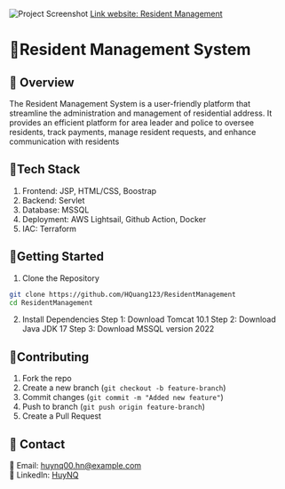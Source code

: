 
![Project Screenshot](ResidentManagement/web/images/about/header.jpg)
[Link website: Resident Management](https://huynq.site/ResidentManagement)
# 🚀Resident Management System



## 📖 Overview
The Resident Management System is a user-friendly platform that streamline the administration and management of residential address. It provides an efficient platform for area leader and police to oversee residents, track payments, manage resident requests, and enhance communication with residents

##  🔧Tech Stack

1. Frontend: JSP, HTML/CSS, Boostrap
2. Backend: Servlet
3. Database: MSSQL
4. Deployment: AWS Lightsail, Github Action, Docker
5. IAC: Terraform

## 🚀Getting Started
1. Clone the Repository
```sh
git clone https://github.com/HQuang123/ResidentManagement
cd ResidentManagement
```
2. Install Dependencies
Step 1: Download Tomcat 10.1
Step 2: Download Java JDK 17
Step 3: Download MSSQL version 2022

## 🤝Contributing

1. Fork the repo
2. Create a new branch (`git checkout -b feature-branch`)
3. Commit changes (`git commit -m "Added new feature"`)
4. Push to branch (`git push origin feature-branch`)
5. Create a Pull Request

## 📧 Contact
📩 Email: huynq00.hn@example.com  
💼 LinkedIn: [HuyNQ](www.linkedin.com/in/huyquang46/)  
